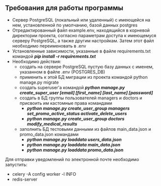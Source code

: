 

## Требования для работы программы
- Сервер PostgreSQL (локальный или удаленный) с имеющейся на нем, установленной по умолчанию, базой данных postgres
- Отредактированный файл example.env, находящийся в корневой директории проекта, согласно параметрам доступа к
имеющемуся серверу PostgreSQL, а также другим настройкам. Затем этот файл необходимо переименовать в .env
- Установленные зависимости, указанные в файле requirements.txt командой ***pip install -r requirements.txt***
- Необходимо действия:
  - создать на сервере PostgreSQL пустую базу данных с именем, указанном в файле .env (POSTGRES_DB)
  - применить к этой БД миграции из проекта командой python manage.py migrate
  - создать superuser'а командой ***python manage.py create_super_user [email] [first_name] [last_name] [password]***
  - создать в БД группы пользователей managers и doctors и присвоить им кастомные права командами
    - ***python manage.py create_user_group managers set_promo_active_status activate_delete_users*** 
    - ***python manage.py create_user_group doctors modify_medical_results***
  - заполнить БД тестовыми данными из файлов main_data.json и promo_data.json командами
    - ***python manage.py loaddata users_data.json***
    - ***python manage.py loaddata main_data.json***
    - ***python manage.py loaddata promo_data.json*** 

Для отправки уведомлений по электронной почте необходимо запустить:
- celery -A config worker -l INFO
- redis-server
